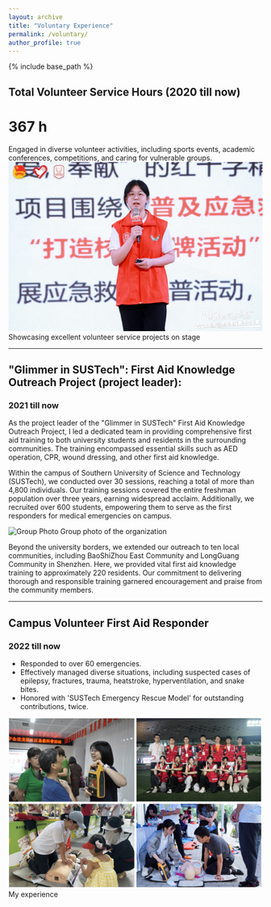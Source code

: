 ```yaml
---
layout: archive
title: "Voluntary Experience"
permalink: /voluntary/
author_profile: true
---
```


{% include base_path %}

## Total Volunteer Service Hours (2020 till now)

# 367 h

Engaged in diverse volunteer activities, including sports events, academic conferences, competitions, and caring for vulnerable groups.
![Group Photo](/images/presentation.jpg)
Showcasing excellent volunteer service projects on stage

---

## **"Glimmer in SUSTech": First Aid Knowledge Outreach Project (project leader):**

### 2021 till now

As the project leader of the "Glimmer in SUSTech" First Aid Knowledge Outreach Project, I led a dedicated team in providing comprehensive first aid training to both university students and residents in the surrounding communities. The training encompassed essential skills such as AED operation, CPR, wound dressing, and other first aid knowledge.

Within the campus of Southern University of Science and Technology (SUSTech), we conducted over 30 sessions, reaching a total of more than 4,800 individuals. Our training sessions covered the entire freshman population over three years, earning widespread acclaim. Additionally, we recruited over 600 students, empowering them to serve as the first responders for medical emergencies on campus.

![Group Photo](/images/group.jpg)
Group photo of the organization

Beyond the university borders, we extended our outreach to ten local communities, including BaoShiZhou East Community and LongGuang Community in Shenzhen. Here, we provided vital first aid knowledge training to approximately 220 residents. Our commitment to delivering thorough and responsible training garnered encouragement and praise from the community members.

---

## Campus Volunteer First Aid Responder

### 2022 till now

- Responded to over 60 emergencies.
- Effectively managed diverse situations, including suspected cases of epilepsy, fractures, trauma, heatstroke, hyperventilation, and snake bites.
- Honored with 'SUSTech Emergency Rescue Model' for outstanding contributions, twice.

![Group Photo](/images/four.png)
My experience



